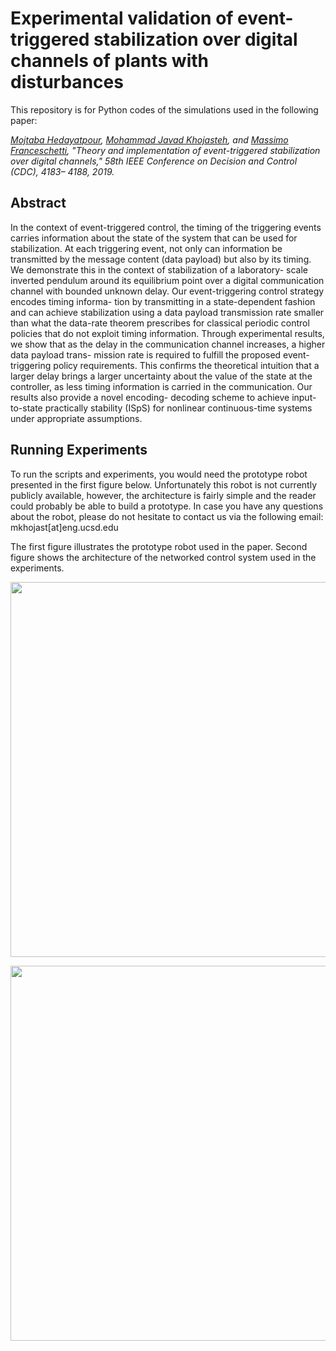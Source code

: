 # Experimental validation of event-triggered stabilization over digital channels of plants with disturbances
This repository is for Python codes of the simulations used in the following paper: 

*[Mojtaba Hedayatpour](https://mojcris.github.io/), [Mohammad Javad Khojasteh](http://www.its.caltech.edu/~mjkhojas/), and [Massimo Franceschetti](http://web.eng.ucsd.edu/~massimo/Home.html), "Theory and implementation of event-triggered stabilization over digital channels," 
58th IEEE Conference on Decision and Control (CDC), 4183– 4188, 2019.* 

## Abstract
In the context of event-triggered control, the timing of the triggering events carries information about the state of the system that can be used for stabilization. At each triggering event, not only can information be transmitted by the message content (data payload) but also by its timing. We demonstrate this in the context of stabilization of a laboratory- scale inverted pendulum around its equilibrium point over a digital communication channel with bounded unknown delay. Our event-triggering control strategy encodes timing informa- tion by transmitting in a state-dependent fashion and can achieve stabilization using a data payload transmission rate smaller than what the data-rate theorem prescribes for classical periodic control policies that do not exploit timing information. Through experimental results, we show that as the delay in the communication channel increases, a higher data payload trans- mission rate is required to fulfill the proposed event-triggering policy requirements. This confirms the theoretical intuition that a larger delay brings a larger uncertainty about the value of the state at the controller, as less timing information is carried in the communication. Our results also provide a novel encoding- decoding scheme to achieve input-to-state practically stability (ISpS) for nonlinear continuous-time systems under appropriate assumptions.

## Running Experiments
To run the scripts and experiments, you would need the prototype robot presented in the first figure below. 
Unfortunately this robot is not currently publicly available, however, the architecture is fairly simple and 
the reader could probably be able to build a prototype. In case you have any questions about the robot, please 
do not hesitate to contact us via the following email:  mkhojast[at]eng.ucsd.edu

The first figure illustrates the prototype robot used in the paper. Second figure shows the architecture of the 
networked control system used in the experiments. 

<p align="center">
  <img width="600" src="https://github.com/mkhojas/Robot-Firmware/blob/master/figures/prototype.png">
</p>
<p align="center">
  <img width="600" src="https://github.com/mkhojas/Robot-Firmware/blob/master/figures/architecture.jpg">
</p>
